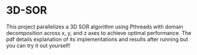 # 3D-SOR
This project parallelizes a 3D SOR algorithm using Pthreads with domain decomposition across x, y, and z axes to achieve optimal performance. The pdf details explanation of its implementations and results after running but you can try it out yourself!
